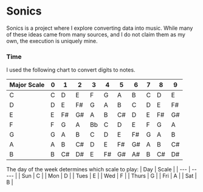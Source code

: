 # Sonics
Sonics is a project where I explore converting data into music. While many of these ideas came from many sources, and I do not claim them as my own, the execution is uniquely mine. 

### Time 
I used the following chart to convert digits to notes.

| Major Scale  | 0 |  1 |  2 |  3 |  4 |  5 |  6 | 7 | 8 | 9 |
| ----------- | ---- |---- |---- |---- |---- |---- |---- |---- |- |-- |
| C  | C | D | E | F | G | A | B | C | D |E |
| D  | D | E | F# | G | A | B | C | D | E | F# |
| E  | E | F# | G# | A | B | C# | D | E | F# | G# |
| F  | F | G | A | Bb | C | D | E | F | G | A | 
| G  | G | A | B | C | D | E | F# | G | A | B |
| A  | A | B | C# | D | E | F# | G# | A | B | C# |
| B  | B | C# | D# | E | F# | G# | A# | B | C# | D# |

The day of the week determines which scale to play: 
| Day | Scale | 
| --- | ----- | 
| Sun | C | 
| Mon | D | 
| Tues | E | 
| Wed | F | 
| Thurs | G | 
| Fri | A | 
| Sat | B | 


